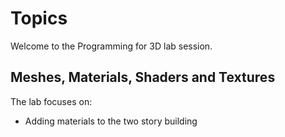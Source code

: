 # Topics

Welcome to the Programming for 3D lab session.

## Meshes, Materials, Shaders and Textures

The lab focuses on:

+ Adding materials to the two story building
